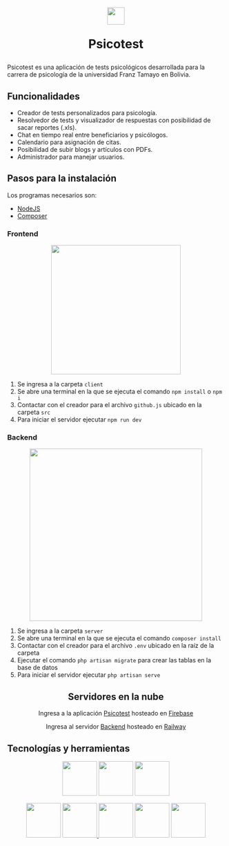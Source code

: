 <h1 align="center">
  <img src="https://user-images.githubusercontent.com/97072752/212562754-8731a3a4-d54b-4402-b113-74c5de1f2333.png" height=40></br>
  <p>Psicotest<p>
</h1>

<p>Psicotest es una aplicación de tests psicológicos desarrollada para la carrera de psicología de la universidad Franz Tamayo en Bolivia.</p>

<h2>Funcionalidades</h2>

<ul>
  <li>Creador de tests personalizados para psicología.</li>
  <li>Resolvedor de tests y visualizador de respuestas con posibilidad de sacar reportes (.xls).</li>
  <li>Chat en tiempo real entre beneficiarios y psicólogos.</li>
  <li>Calendario para asignación de citas.</li>
  <li>Posibilidad de subir blogs y artículos con PDFs.</li>
  <li>Administrador para manejar usuarios.</li>
</ul>

<h2>Pasos para la instalación</h2>

Los programas necesarios son:

<ul>
  <li><a href="https://nodejs.org/es/" target="_blank">NodeJS</a></li>
  <li><a href="https://getcomposer.org/">Composer</a>
</ul>

<h3>Frontend</h4>
<p align="center"><a href="https://es.reactjs.org/" target="_blank"><img src="https://blog.wildix.com/wp-content/uploads/2020/06/react-logo.jpg" width="300"></a></p>

1. Se ingresa a la carpeta `client`
2. Se abre una terminal en la que se ejecuta el comando `npm install` o `npm i`
3. Contactar con el creador para el archivo `github.js` ubicado en la carpeta `src`
4. Para iniciar el servidor ejecutar `npm run dev`

<h3>Backend</h4>
<p align="center"><a href="https://laravel.com" target="_blank"><img src="https://raw.githubusercontent.com/laravel/art/master/logo-lockup/5%20SVG/2%20CMYK/1%20Full%20Color/laravel-logolockup-cmyk-red.svg" width="400"></a></p>

1. Se ingresa a la carpeta `server`
2. Se abre una terminal en la que se ejecuta el comando `composer install`
3. Contactar con el creador para el archivo `.env` ubicado en la raíz de la carpeta
3. Ejecutar el comando `php artisan migrate` para crear las tablas en la base de datos
4. Para iniciar el servidor ejecutar `php artisan serve`

<h2 align="center">Servidores en la nube</h2>

<p align="center">Ingresa a la aplicación <a href="https://chat-6f082.web.app/" target="_blank">Psicotest</a> hosteado en <a href="https://firebase.google.com/" target="_blank">Firebase</a></p>

<p align="center">Ingresa al servidor <a href="https://laravel-production-b355.up.railway.app/" target="_blank">Backend</a> hosteado en <a href="https://railway.app/" target="_blank">Railway</a></p>

<h2>Tecnologías y herramientas</h2>
<p align="center">
<a href="https://es.reactjs.org/" target="_blank"><img src="https://user-images.githubusercontent.com/97072752/211161846-8cb79ff8-c318-4973-aa5e-445f62d89365.png" width="80"></a>
<a href="https://laravel.com/" target="_blank"><img src="https://upload.wikimedia.org/wikipedia/commons/thumb/9/9a/Laravel.svg/1200px-Laravel.svg.png" width="80"></a>
<a href="https://www.postgresql.org/" target="_blank"><img src="https://upload.wikimedia.org/wikipedia/commons/thumb/2/29/Postgresql_elephant.svg/640px-Postgresql_elephant.svg.png" width="80"></a>
</p>

<p align="center">
<a href="https://vitejs.dev/" target="_blank"><img src="https://vitejs.dev/logo-with-shadow.png" width="80"></a>
<a href="https://styled-components.com/" target="_blank"><img src="https://raw.githubusercontent.com/styled-components/brand/master/styled-components.png" width="80">
<a href="https://firebase.google.com/" target="_blank"><img src="https://www.gstatic.com/devrel-devsite/prod/v4f875a1b81b7f452d4ad95ddc2e0847267daa183c4980c794500a8a63318384d/firebase/images/touchicon-180.png" width="80"></a>
<a href="https://cloudinary.com/" target="_blank"><img src="https://encrypted-tbn0.gstatic.com/images?q=tbn:ANd9GcRzpJaptrp_3sQ5g6QVNziD-0yfHDhiYN_DEW83NcIWRW_hKQgxiZLihSeorqKN6jZLoMU&usqp=CAU" width="80"></a>
<a href="https://railway.app/" target="_blank"><img src="https://railway.app/brand/logo-dark.svg" width="80"></a>
</p>
